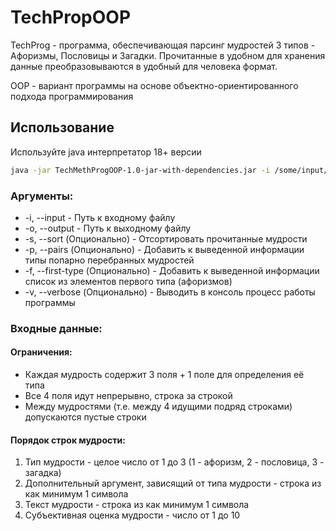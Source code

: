 # TechPropOOP

TechProg - программа, обеспечивающая парсинг мудростей 3 типов - Афоризмы, Пословицы и Загадки.
Прочитанные в удобном для хранения данные преобразовываются в удобный для человека формат.

OOP - вариант программы на основе объектно-ориентированного подхода программирования

## Использование

Используйте java интерпретатор 18+ версии

```bash
java -jar TechMethProgOOP-1.0-jar-with-dependencies.jar -i /some/input/file -o /some/output/file
```

### Аргументы:

- -i, --input - Путь к входному файлу
- -o, --output - Путь к выходному файлу
- -s, --sort (Опционально) - Отсортировать прочитанные мудрости
- -p, --pairs (Опционально) - Добавить к выведенной информации типы попарно перебранных мудростей
- -f, --first-type (Опционально) - Добавить к выведенной информации список из элементов первого типа (афоризмов)
- -v, --verbose (Опционально) - Выводить в консоль процесс работы программы

### Входные данные:

#### Ограничения:

- Каждая мудрость содержит 3 поля + 1 поле для определения её типа
- Все 4 поля идут непрерывно, строка за строкой
- Между мудростями (т.е. между 4 идущими подряд строками) допускаются пустые строки

#### Порядок строк мудрости:

1) Тип мудрости - целое число от 1 до 3 (1 - афоризм, 2 - пословица, 3 - загадка)
2) Дополнительный аргумент, зависящий от типа мудрости - строка из как минимум 1 символа
3) Текст мудрости - строка из как минимум 1 символа
4) Субъективная оценка мудрости - число от 1 до 10
